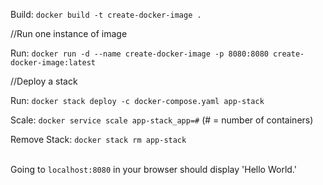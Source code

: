 Build: `docker build -t create-docker-image .`
<br>

//Run one instance of image
<br>

Run: `docker run -d --name create-docker-image -p 8080:8080 create-docker-image:latest`
<br>

//Deploy a stack
<br>

Run: `docker stack deploy -c docker-compose.yaml app-stack`
<br>

Scale: `docker service scale app-stack_app=#` (# = number of containers)
<br>

Remove Stack: `docker stack rm app-stack`
<br>
<br>

Going to `localhost:8080` in your browser should display 'Hello World.'